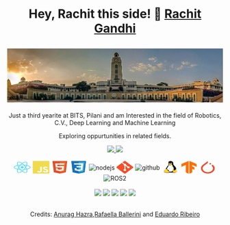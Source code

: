 <div>
  
  <h1 align="center">
    Hey, Rachit this side! 👋
    <a href="https://www.linkedin.com/in/rachit-gandhi-4a79001a9/">Rachit Gandhi</a>
  </h1>
  
  <h2><img src="bits_panorama.jpg" width="2500px"></h2>
  
  <p align="center">
   Just a third yearite at BITS, Pilani and am Interested in the field of Robotics, C.V., Deep Learning and Machine Learning
  </p>
  
  <p align="center">
   Exploring oppurtunities in related fields.
  </p>
  
</div>

<div align="center">
  <a href="https://github.com/Rachit-Gandhi">
    <img height="150em" src="https://github-readme-stats.vercel.app/api?username=Rachit-Gandhi&count_private=true&include_all_commits=true&show_icons=true&theme=dracula&hide_border=false&show_owner=true"/>
    <img height="150em" src="https://github-readme-stats.vercel.app/api/top-langs/?username=Rachit-Gandhi&theme=dracula&hide_border=false&&layout=compact"/>
  </a>
</div>

<div align="center" valign="top"><br>
  <img align="center" alt="React" height="30" width="40" src="https://raw.githubusercontent.com/devicons/devicon/master/icons/react/react-original.svg">
  <img align="center" alt="Js" height="30" width="40" src="https://raw.githubusercontent.com/devicons/devicon/master/icons/javascript/javascript-plain.svg">
  <img align="center" alt="HTML" height="30" width="40" src="https://raw.githubusercontent.com/devicons/devicon/master/icons/html5/html5-original.svg">
  <img align="center" alt="CSS" height="30" width="40" src="https://raw.githubusercontent.com/devicons/devicon/master/icons/css3/css3-original.svg">
  <img align="center" alt="nodejs" height="30" width="40" src="https://cdn.worldvectorlogo.com/logos/nodejs-icon.svg">
  <img align="center" alt="git" height="30" width="40" src="https://raw.githubusercontent.com/devicons/devicon/master/icons/git/git-original.svg">
  <img align="center" alt="github" height="35" width="35" src="/assets/GitHub.png">
  <img align="center" alt="linux" height="30" width="40" src="https://raw.githubusercontent.com/devicons/devicon/master/icons/linux/linux-original.svg">
  <img align="center" alt="Tensorflow" height="30" width="40" src="https://raw.githubusercontent.com/devicons/devicon/master/icons/tensorflow/tensorflow-original.svg">
  <img align="center" alt="Pytorch" height="30" width="40" src="https://raw.githubusercontent.com/devicons/devicon/master/icons/pytorch/pytorch-original.svg">
  <img align="center" alt="ROS2" height="30" width="40" src="https://avatars.githubusercontent.com/u/3979232?s=200&v=4">

</div><br>

<div align="center">
  <a href="https://www.youtube.com/channel/UCI8SrCm1IZ-2pMfkw5YLHMQ" target="_blank"><img src="https://img.shields.io/badge/YouTube-FF0000?style=for-the-badge&logo=youtube&logoColor=white" target="_blank"></a>
  <a href="https://www.instagram.com/fenetre_sur_la_vie/" target="_blank"><img src="https://img.shields.io/badge/-Instagram-%23E4405F?style=for-the-badge&logo=instagram&logoColor=white" target="_blank"></a>
  <a href="https://www.linkedin.com/in/rachit-gandhi-4a79001a9/" target="_blank"><img src="https://img.shields.io/badge/-LinkedIn-%230077B5?style=for-the-badge&logo=linkedin&logoColor=white" target="_blank"></a> 
  <a href="mailto:rachitgandhi2002@gmail.com"><img src="https://img.shields.io/badge/-Gmail-%23333?style=for-the-badge&logo=gmail&logoColor=white" target="_blank"></a>
   <a href="https://medium.com/@rachitgandhi27"><img src="https://img.shields.io/badge/Medium-12100E?style=for-the-badge&logo=medium&logoColor=white" target="_blank"></a>
</div>

<br>
<footer>
<div align="center">
 
  <p>Credits: <a href="https://github.com/anuraghazra/github-readme-stats">Anurag Hazra</a>,<a href="https://github.com/rafaballerini">Rafaella Ballerini</a> and <a href="https://github.com/duribeiro">Eduardo Ribeiro</a></p>
</div>
</footer>
